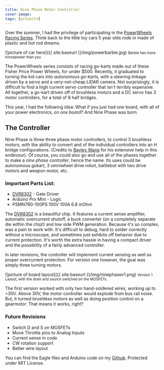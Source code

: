 ```yaml
---
title: Nine Phase Motor Controller
cover-image: 
tags: [projects]
---
```


Over the summer, I had the privilege of participating in the [PowerWheels Racing Series][ppprs]. Think back to the little toy cars 5 year olds rode in made of plastic and hot rod dreams. 

![picture of car here]({{ site.baseurl }}/img/powerbarbie.jpg) <small>Barbie has more horsepower than you</small>

The PowerWheels series consists of racing go-karts made out of these Fisher Price Power Wheels, for under $500. Recently, it graduated to turning the kid cars into *autonomous go-karts*, with a steering linkage driven by a servo and a very-not-cheap LIDAR camera. Not surprisingly, it is difficult to find a high current servo controller that isn't terribly expensive. All together, a go-kart driven off of brushless motors and a DC servo has 3 motor controllers, for a total of 8 half bridges.

This year, I had the following idea: What if you just had one board, with all of your power electronics, on *one board*? And Nine Phase was born.

## The Controller ##
Nine Phase is three three phase motor controllers, to control 3 brushless motors, with the ability to convert and of the individual controllers into an H bridge configurations. (Credits to [Bayley Wang][bayley] for his extensive help in this endevour). Of course, you could also go and use all of the phases together to make a *nine phase controller*, hence the name. Its uses could be autonomous gokart, 3 omniwheel drive robot, battlebot with two drive motors and weapon motor, etc. 

### Important Parts List: ###
* [DVR8302][dvr] - Gate Driver
* Arduino Pro Mini - Logic 
* PSMN7R0-100PS 100V 100A 6.8 mOhm 

The [DVR8302][dvr] is a beautiful chip. It features a current sense amplifier, automatic overcurrent shutoff, a buck converter (on a completely separate die within the chip!) and low side PWM generation. 
Because it's so complex, was a pain to work with. It's difficult to debug, hard to solder correctly without a microscope, and sometimes just exhibits off behavior due to current protection. It's worth the extra hassle in having a compact driver and the possibility of a fairly advanced controller.

In later revisions, the controller will implement current sensing as well as proper overcurrent proteciton. For version one however, the goal was simply three turning motors. 

![picture of board layout]({{ site.baseurl }}/img/ninephasev1.png) <small>Version 1 Layout, with the drain and source switched on the MOSFETs.</small>

The first version worked with only two hand-soldered wires, working up to ~30V. Above 30V, the motor controller would explode from bus rail noise. But, it turned brushless motors as well as doing position control on a gearmotor. That means it works, right?

### Future Revisions ###
* Switch D and S on MOSFETs
* Move Throttle pins to Analog Inputs
* Current sense in code
* CW rotation support
* Better wire layout

 You can find the Eagle files and Arduino code on my [Github][ninephase]. Protected under MIT License. 



[anchorcms]:   https://anchorcms.com/
[jekyll]:      http://jekyllrb.com
[jekyll-gh]:   https://github.com/jekyll/jekyll
[jekyll-help]: https://github.com/jekyll/jekyll-help
[githubpages]: https://pages.github.com/
[mywebsite]:   https://github.com/rebeccali/holo-alfa/
[holoalfa]:    https://github.com/steinvc/holo-alfa
[ppprs]:       http://www.powerracingseries.org/
[dvr]:    	   http://www.ti.com/product/drv8302
[chainsawfet]: http://www.nxp.com/documents/data_sheet/PSMN7R0-100PS.pdf
[bayley]:      http://isopack.blogspot.com
[ninephase]:   https://github.com/rebeccali/ninephase
